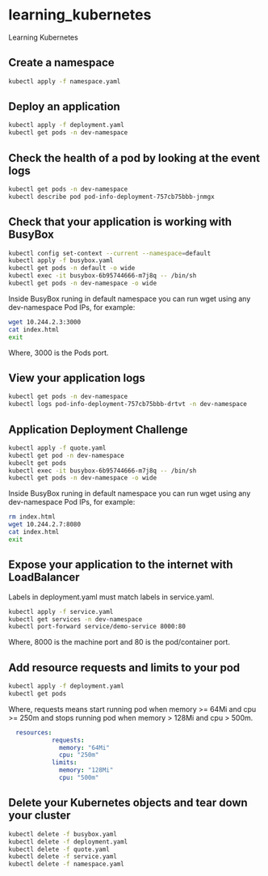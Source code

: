 # learning_kubernetes
Learning Kubernetes

## Create a namespace
```sh
kubectl apply -f namespace.yaml
```

## Deploy an application
```sh
kubectl apply -f deployment.yaml
kubectl get pods -n dev-namespace
```

## Check the health of a pod by looking at the event logs
```sh
kubectl get pods -n dev-namespace
kubectl describe pod pod-info-deployment-757cb75bbb-jnmgx
```

## Check that your application is working with BusyBox
```sh
kubectl config set-context --current --namespace=default
kubectl apply -f busybox.yaml
kubectl get pods -n default -o wide
kubectl exec -it busybox-6b95744666-m7j8q -- /bin/sh
kubectl get pods -n dev-namespace -o wide
```
Inside BusyBox runing in default namespace you can run wget using any dev-namespace Pod IPs, for example:
```sh
wget 10.244.2.3:3000
cat index.html
exit
```
Where, 3000 is the Pods port.

## View your application logs
```sh
kubectl get pods -n dev-namespace
kubectl logs pod-info-deployment-757cb75bbb-drtvt -n dev-namespace
```

## Application Deployment Challenge
```sh
kubectl apply -f quote.yaml
kubectl get pod -n dev-namespace
kubeclt get pods
kubectl exec -it busybox-6b95744666-m7j8q -- /bin/sh
kubectl get pods -n dev-namespace -o wide
```
Inside BusyBox runing in default namespace you can run wget using any dev-namespace Pod IPs, for example:
```sh
rm index.html
wget 10.244.2.7:8080
cat index.html
exit
```

## Expose your application to the internet with LoadBalancer
Labels in deployment.yaml must match labels in service.yaml.

```sh
kubectl apply -f service.yaml
kubectl get services -n dev-namespace 
kubectl port-forward service/demo-service 8000:80
```
Where, 8000 is the machine port and 80 is the pod/container port.


## Add resource requests and limits to your pod
```sh
kubectl apply -f deployment.yaml
kubectl get pods
```
Where, requests means start running pod when memory >= 64Mi and cpu >= 250m and stops running pod when memory > 128Mi and cpu > 500m.
```yaml
  resources:
            requests:
              memory: "64Mi"
              cpu: "250m"
            limits:
              memory: "128Mi"
              cpu: "500m"

```

## Delete your Kubernetes objects and tear down your cluster
```sh
kubectl delete -f busybox.yaml
kubectl delete -f deployment.yaml
kubectl delete -f quote.yaml
kubectl delete -f service.yaml
kubectl delete -f namespace.yaml
```
